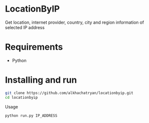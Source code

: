 # LocationByIP

Get location, internet provider, country, city and region information of selected IP address

# Requirements
  - Python

# Installing and run

```sh
git clone https://github.com/alkhachatryan/locationbyip.git
cd locationbyip
```



Usage

```sh
python run.py IP_ADDRESS
```


